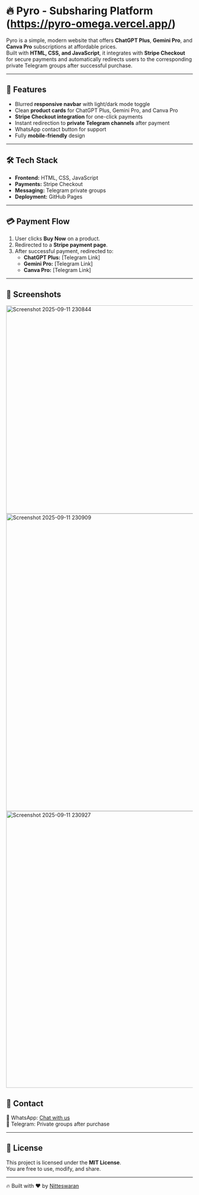 # 🔥 Pyro - Subsharing Platform (https://pyro-omega.vercel.app/)

Pyro is a simple, modern website that offers **ChatGPT Plus**, **Gemini Pro**, and **Canva Pro** subscriptions at affordable prices.  
Built with **HTML, CSS, and JavaScript**, it integrates with **Stripe Checkout** for secure payments and automatically redirects users to the corresponding private Telegram groups after successful purchase.

---

## 🚀 Features
- Blurred **responsive navbar** with light/dark mode toggle  
- Clean **product cards** for ChatGPT Plus, Gemini Pro, and Canva Pro  
- **Stripe Checkout integration** for one-click payments  
- Instant redirection to **private Telegram channels** after payment  
- WhatsApp contact button for support  
- Fully **mobile-friendly** design  

---

## 🛠️ Tech Stack
- **Frontend:** HTML, CSS, JavaScript  
- **Payments:** Stripe Checkout  
- **Messaging:** Telegram private groups  
- **Deployment:** GitHub Pages  

---

## 💳 Payment Flow
1. User clicks **Buy Now** on a product.  
2. Redirected to a **Stripe payment page**.  
3. After successful payment, redirected to:  
   - **ChatGPT Plus:** [Telegram Link] 
   - **Gemini Pro:** [Telegram Link]  
   - **Canva Pro:** [Telegram Link]  

---

## 📸 Screenshots

<img width="1862" height="562" alt="Screenshot 2025-09-11 230844" src="https://github.com/user-attachments/assets/9de7cc03-bc56-4e47-a8c6-0b367f1a030a" />

<img width="1153" height="803" alt="Screenshot 2025-09-11 230909" src="https://github.com/user-attachments/assets/feedeb5b-aea2-480d-a996-7c805288051f" />

<img width="1219" height="747" alt="Screenshot 2025-09-11 230927" src="https://github.com/user-attachments/assets/e199c444-af68-477a-a2ac-700ec9d7381d" />


## 🤝 Contact
💬 WhatsApp: [Chat with us](https://wa.me/60147697669)  
📢 Telegram: Private groups after purchase  

---

## 📜 License
This project is licensed under the **MIT License**.  
You are free to use, modify, and share.  

---

🔥 Built with ❤️ by [Nitteswaran](https://github.com/Nitteswaran)  
